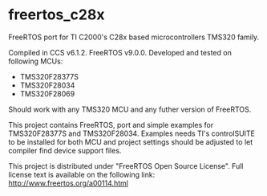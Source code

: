 # freertos_c28x
FreeRTOS port for TI C2000's C28x based microcontrollers TMS320 family.

Compiled in CCS v6.1.2. FreeRTOS v9.0.0.
Developed and tested on following MCUs:
 * TMS320F28377S
 * TMS320F28034
 * TMS320F28069

Should work with any TMS320 MCU and any futher version of FreeRTOS.

This project contains FreeRTOS, port and simple examples for TMS320F28377S and TMS320F28034.
Examples needs TI's controlSUITE to be installed for both MCU and project settings
should be adjusted to let compiler find device support files.

This project is distributed under "FreeRTOS Open Source License". 
Full license text is available on the following link: http://www.freertos.org/a00114.html
